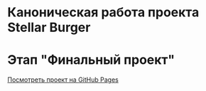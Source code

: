 # Каноническая работа проекта Stellar Burger

# Этап "Финальный проект"

[Посмотреть проект на GitHub Pages](https://laylaroad.github.io/react-stellar-burger/)
